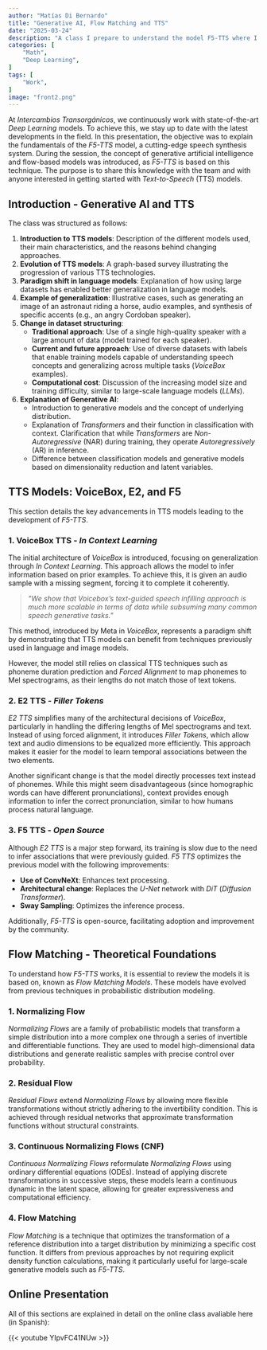 ```yaml
---
author: "Matías Di Bernardo"
title: "Generative AI, Flow Matching and TTS"
date: "2025-03-24"
description: "A class I prepare to understand the model F5-TTS where I cover generative AI foundamentals and flow matching based models."
categories: [
    "Math",
    "Deep Learning",
]
tags: [
    "Work",
]
image: "front2.png"
---
```


At *Intercambios Transorgánicos*, we continuously work with state-of-the-art *Deep Learning* models. To achieve this, we stay up to date with the latest developments in the field. In this presentation, the objective was to explain the fundamentals of the *F5-TTS* model, a cutting-edge speech synthesis system. During the session, the concept of generative artificial intelligence and flow-based models was introduced, as *F5-TTS* is based on this technique. The purpose is to share this knowledge with the team and with anyone interested in getting started with *Text-to-Speech* (TTS) models.

## Introduction - Generative AI and TTS
The class was structured as follows:

1. **Introduction to TTS models**: Description of the different models used, their main characteristics, and the reasons behind changing approaches.
2. **Evolution of TTS models**: A graph-based survey illustrating the progression of various TTS technologies.
3. **Paradigm shift in language models**: Explanation of how using large datasets has enabled better generalization in language models.
4. **Example of generalization**: Illustrative cases, such as generating an image of an astronaut riding a horse, audio examples, and synthesis of specific accents (e.g., an angry Cordoban speaker).
5. **Change in dataset structuring**:
    - **Traditional approach**: Use of a single high-quality speaker with a large amount of data (model trained for each speaker).
    - **Current and future approach**: Use of diverse datasets with labels that enable training models capable of understanding speech concepts and generalizing across multiple tasks (*VoiceBox* examples).
    - **Computational cost**: Discussion of the increasing model size and training difficulty, similar to large-scale language models (*LLMs*).
6. **Explanation of Generative AI**:
    - Introduction to generative models and the concept of underlying distribution.
    - Explanation of *Transformers* and their function in classification with context. Clarification that while *Transformers* are *Non-Autoregressive* (NAR) during training, they operate *Autoregressively* (AR) in inference.
    - Difference between classification models and generative models based on dimensionality reduction and latent variables.

## TTS Models: VoiceBox, E2, and F5
This section details the key advancements in TTS models leading to the development of *F5-TTS*.

### 1. VoiceBox TTS - *In Context Learning*
The initial architecture of *VoiceBox* is introduced, focusing on generalization through *In Context Learning*. This approach allows the model to infer information based on prior examples. To achieve this, it is given an audio sample with a missing segment, forcing it to complete it coherently.

> *"We show that Voicebox’s text-guided speech infilling approach is much more scalable in terms of data while subsuming many common speech generative tasks."*

This method, introduced by Meta in *VoiceBox*, represents a paradigm shift by demonstrating that TTS models can benefit from techniques previously used in language and image models.

However, the model still relies on classical TTS techniques such as phoneme duration prediction and *Forced Alignment* to map phonemes to Mel spectrograms, as their lengths do not match those of text tokens.

### 2. E2 TTS - *Filler Tokens*
*E2 TTS* simplifies many of the architectural decisions of *VoiceBox*, particularly in handling the differing lengths of Mel spectrograms and text. Instead of using forced alignment, it introduces *Filler Tokens*, which allow text and audio dimensions to be equalized more efficiently. This approach makes it easier for the model to learn temporal associations between the two elements.

Another significant change is that the model directly processes text instead of phonemes. While this might seem disadvantageous (since homographic words can have different pronunciations), context provides enough information to infer the correct pronunciation, similar to how humans process natural language.

### 3. F5 TTS - *Open Source*
Although *E2 TTS* is a major step forward, its training is slow due to the need to infer associations that were previously guided. *F5 TTS* optimizes the previous model with the following improvements:

- **Use of ConvNeXt**: Enhances text processing.
- **Architectural change**: Replaces the *U-Net* network with *DiT* (*Diffusion Transformer*).
- **Sway Sampling**: Optimizes the inference process.

Additionally, *F5-TTS* is open-source, facilitating adoption and improvement by the community.

## Flow Matching - Theoretical Foundations
To understand how *F5-TTS* works, it is essential to review the models it is based on, known as *Flow Matching Models*. These models have evolved from previous techniques in probabilistic distribution modeling.

### 1. Normalizing Flow
*Normalizing Flows* are a family of probabilistic models that transform a simple distribution into a more complex one through a series of invertible and differentiable functions. They are used to model high-dimensional data distributions and generate realistic samples with precise control over probability.

### 2. Residual Flow
*Residual Flows* extend *Normalizing Flows* by allowing more flexible transformations without strictly adhering to the invertibility condition. This is achieved through residual networks that approximate transformation functions without structural constraints.

### 3. Continuous Normalizing Flows (CNF)
*Continuous Normalizing Flows* reformulate *Normalizing Flows* using ordinary differential equations (ODEs). Instead of applying discrete transformations in successive steps, these models learn a continuous dynamic in the latent space, allowing for greater expressiveness and computational efficiency.

### 4. Flow Matching
*Flow Matching* is a technique that optimizes the transformation of a reference distribution into a target distribution by minimizing a specific cost function. It differs from previous approaches by not requiring explicit density function calculations, making it particularly useful for large-scale generative models such as *F5-TTS*.

## Online Presentation
All of this sections are explained in detail on the online class avaliable here (in Spanish):

{{< youtube YIpvFC41NUw >}}
